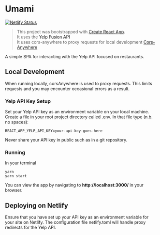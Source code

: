 # Umami
[![Netlify Status](https://api.netlify.com/api/v1/badges/1a7c2275-5d02-4089-9234-d78c76a3d7c1/deploy-status)](https://app.netlify.com/sites/eatumami/deploys)
> This project was bootstrapped with [Create React App](https://create-react-app.dev).<br />
> It uses the [Yelp Fusion API](https://www.yelp.com/developers/documentation/v3) <br />
> It uses cors-anywhere to proxy requests for local development [Cors-Anywhere](https://github.com/Rob--W/cors-anywhere)

A simple SPA for interacting with the Yelp API focused on restaurants.

## Local Development

When running locally, corsAnywhere is used to proxy requests. This limits requests and you may encounter occasional errors as a result.

### Yelp API Key Setup

Set your Yelp API key as an environment variable on your local machine. Create a file in your root project directory called .env. In that file type (n.b. no spaces):

    REACT_APP_YELP_API_KEY=your-api-key-goes-here

Never share your API key in public such as in a git repository.

### Running

In your terminal

    yarn
    yarn start
    
You can view the app by navigating to **http://localhost:3000/** in your browser.

## Deploying on Netlify

Ensure that you have set up your API key as an environment variable for your site on Netlify. The configuration file netlify.toml will handle proxy redirects for the Yelp API.
